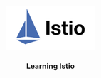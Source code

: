 <p align="center">
    <img alt="Logo" src="/logo.png?v=1" width="200" />
    <h3 align="center">Learning Istio</h3>
</p>
<br/>
<br/>
